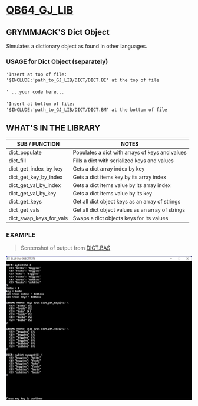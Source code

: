 # [QB64_GJ_LIB](../README.md)
## GRYMMJACK'S Dict Object

Simulates a dictionary object as found in other languages.

### USAGE for Dict Object (separately)
```basic
'Insert at top of file:
'$INCLUDE:'path_to_GJ_LIB/DICT/DICT.BI' at the top of file

' ...your code here...

'Insert at bottom of file: 
'$INCLUDE:'path_to_GJ_LIB/DICT/DICT.BM' at the bottom of file
```



## WHAT'S IN THE LIBRARY
| SUB / FUNCTION | NOTES |
|----------------|-------|
| dict_populate            | Populates a dict with arrays of keys and values
| dict_fill                | Fills a dict with serialized keys and values
| dict_get_index_by_key    | Gets a dict array index by key
| dict_get_key_by_index    | Gets a dict items key by its array index
| dict_get_val_by_index    | Gets a dict items value by its array index
| dict_get_val_by_key      | Gets a dict items value by its key
| dict_get_keys            | Get all dict object keys as an array of strings
| dict_get_vals            | Get all dict object values as an array of strings
| dict_swap_keys_for_vals  | Swaps a dict objects keys for its values

### EXAMPLE 
> Screenshot of output from [DICT.BAS](DICT.BAS)

![Example output from [DICT.BAS](DICT.BAS)](DICT.png)